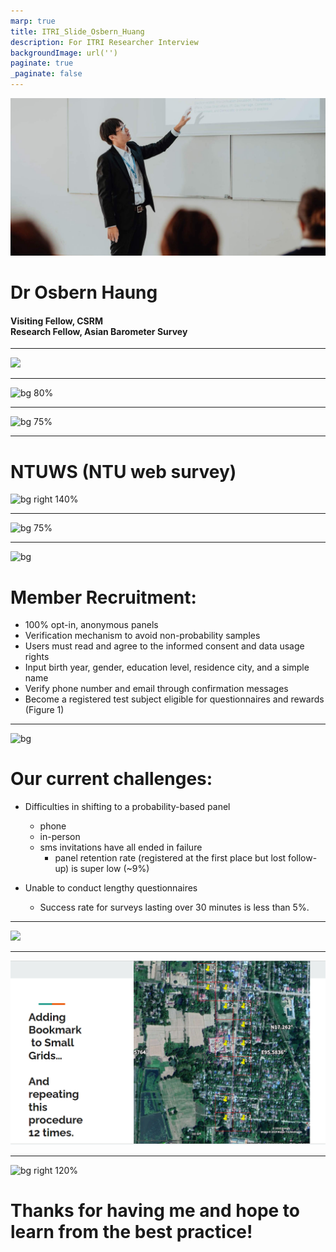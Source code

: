 ```yaml
---
marp: true
title: ITRI_Slide_Osbern_Huang
description: For ITRI Researcher Interview
backgroundImage: url('')
paginate: true
_paginate: false
---
```


![bg right 240% opacity blur](033_2019_ECPR_General_Conference.jpg)

# Dr Osbern Haung

#### Visiting Fellow, CSRM <br> Research Fellow, Asian Barometer Survey

---


![](CV1.png)

<!--  footer: SRC talk / Osbern Huang -->

---

![bg 80%](CV_01.png)


---


![bg 75%](CV_02.png)


---

# NTUWS (NTU web survey)


![bg right 140%](NTUWS2.png)



---

![bg 75%](NTUWS.png)



---

![bg](https://marp.app/assets/hero-background.jpg)


# Member Recruitment: 

- 100% opt-in, anonymous panels 
- Verification mechanism to avoid non-probability samples
- Users must read and agree to the informed consent and data usage rights
 - Input birth year, gender, education level, residence city, and a simple name
 - Verify phone number and email through confirmation messages
 - Become a registered test subject eligible for questionnaires and rewards (Figure 1)


---

![bg](https://marp.app/assets/hero-background.jpg)


# Our current challenges:

- Difficulties in shifting to a probability-based panel 
    - phone
    - in-person
    - sms invitations have all ended in failure
        - panel retention rate (registered at the first place but lost follow-up) is super low (~9%)

- Unable to conduct lengthy questionnaires
    - Success rate for surveys lasting over 30 minutes is less than 5%.


---


![](ABS1.png)


---

![](MMR.PNG)

---


![bg  right 120%](IMG_3775.jpg)

# Thanks for having me and hope to learn from the best practice!


